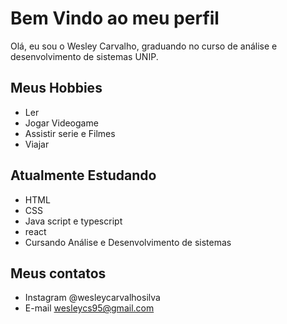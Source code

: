 # Bem Vindo ao meu perfil
Olá, eu sou o Wesley Carvalho, graduando no curso de análise e desenvolvimento de sistemas UNIP.

## Meus Hobbies
- Ler
- Jogar Videogame
- Assistir serie e Filmes
- Viajar

## Atualmente Estudando
-  HTML
-  CSS
-  Java script e typescript
-  react
-  Cursando Análise e Desenvolvimento de sistemas

##  Meus contatos

- Instagram @wesleycarvalhosilva
- E-mail  wesleycs95@gmail.com
